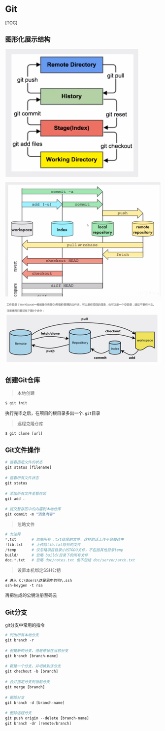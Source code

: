 # Git

[TOC]



## 图形化展示结构





![1](.\picture\1.png)

![2](.\picture\2.png)

![3](.\picture\3.png)

## 创建Git仓库



>  本地创建

```python
$ git init
```

执行完毕之后，在项目的根目录多出一个`.git`目录



> 远程克隆仓库

```python
$ git clone [url]
```



## Git文件操作



```python
# 查看指定文件的状态
git status [filename]

# 查看所有文件状态
git status

# 添加所有文件至暂存区
git add . 

# 提交暂存区中的内容到本地仓库
git commit -m "消息内容"

```



> 忽略文件

```python
# 为注释
*.txt		# 忽略所有 .txt结尾的文件，这样的话上传不会被选中
!lib.txt	# 上传除lib.txt除外的文件
/temp		# 仅忽略项目目录小的TODO文件，不包括其他目录temp
build/		# 忽略 build/目录下的所有文件
doc.*.txt	# 忽略 doc/notes.txt 但不包括 doc/server/arch.txt
```



> 设置本机绑定SSH公钥

```
# 进入 C:\Users\这是恩申的哟\.ssh
ssh-keygen -t rsa
```

再把生成的公钥注册至码云





## Git分支

git分支中常用的指令

```python
# 列出所有本地分支
git branch -r

# 创建新的分支，但是停留在当前分支
git branch [branch-name]

# 新建一个分支，并切换到该分支
git chechout -b [branch]

# 合并指定分支到当前分支
git merge [branch]

# 删除分支
git branch -d [branch-name]

# 删除远程分支
git push origin --delete [branch-name]
git branch -dr [remote/branch]

```

